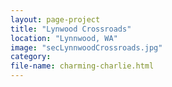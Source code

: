 ```yaml
---
layout: page-project
title: "Lynwood Crossroads"
location: "Lynnwood, WA"
image: "secLynnwoodCrossroads.jpg"
category:
file-name: charming-charlie.html
---
```



